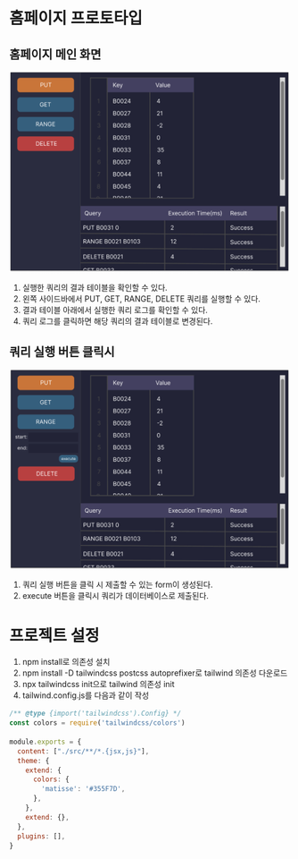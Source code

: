 # 홈페이지 프로토타입

## 홈페이지 메인 화면

![img.png](img.png)

1. 실행한 쿼리의 결과 테이블을 확인할 수 있다.
2. 왼쪽 사이드바에서 PUT, GET, RANGE, DELETE 쿼리를 실행할 수 있다.
3. 결과 테이블 아래에서 실행한 쿼리 로그를 확인할 수 있다.
4. 쿼리 로그를 클릭하면 해당 쿼리의 결과 테이블로 변경된다.

## 쿼리 실행 버튼 클릭시

![img_1.png](img_1.png)

1. 쿼리 실행 버튼을 클릭 시 제출할 수 있는 form이 생성된다.
2. execute 버튼을 클릭시 쿼리가 데이터베이스로 제출된다.

# 프로젝트 설정

1. npm install로 의존성 설치
2. npm install -D tailwindcss postcss autoprefixer로 tailwind 의존성 다운로드
3. npx tailwindcss init으로 tailwind 의존성 init
4. tailwind.config.js를 다음과 같이 작성

```javascript
/** @type {import('tailwindcss').Config} */
const colors = require('tailwindcss/colors')

module.exports = {
  content: ["./src/**/*.{jsx,js}"],
  theme: {
    extend: {
      colors: {
        'matisse': '#355F7D',
      },
    },
    extend: {},
  },
  plugins: [],
}
```